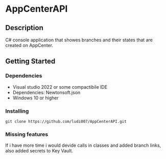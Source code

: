 # AppCenterAPI



## Description

C# console application that showes branches and their states that are created on AppCenter.

## Getting Started

### Dependencies
* Visual studio 2022 or some compactibile IDE
* Dependencies: Newtonsoft.json
* Windows 10 or higher

### Installing
```
git clone https://github.com/ludi007/AppCenterAPI.git
```
### Missing features
If i have more time i would devide calls in classes and added branch links, also added secrets to Key Vault.
